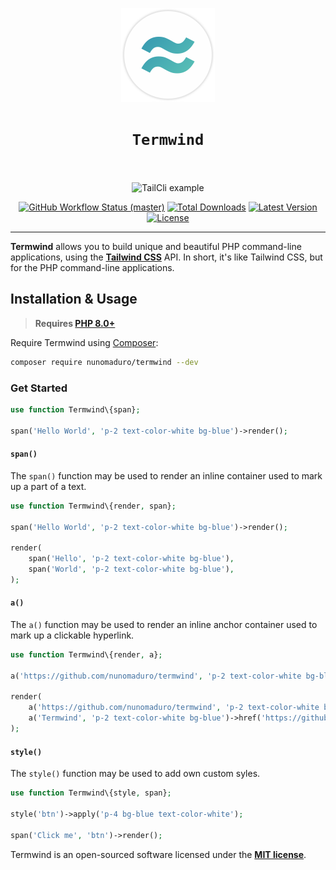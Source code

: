 <p align="center">
    <img width="150" height="150" alt="Termwind logo" src="/art/logo.png"/>
</p>

<h1 align="center" style="border:none !important">
    <code>Termwind</code>
    <br>
    <br>
</h1>

<p align="center">
    <img src="https://raw.githubusercontent.com/nunomaduro/tailcli/master/art/example.png" alt="TailCli example" height="300">
    <p align="center">
        <a href="https://github.com/nunomaduro/termwind/actions"><img alt="GitHub Workflow Status (master)" src="https://img.shields.io/github/workflow/status/nunomaduro/termwind/Tests/master"></a>
        <a href="https://packagist.org/packages/nunomaduro/termwind"><img alt="Total Downloads" src="https://img.shields.io/packagist/dt/nunomaduro/termwind"></a>
        <a href="https://packagist.org/packages/nunomaduro/termwind"><img alt="Latest Version" src="https://img.shields.io/packagist/v/nunomaduro/termwind"></a>
        <a href="https://packagist.org/packages/nunomaduro/termwind"><img alt="License" src="https://img.shields.io/packagist/l/nunomaduro/termwind"></a>
    </p>
</p>

------
**Termwind** allows you to build unique and beautiful PHP command-line applications, using the **[Tailwind CSS](https://tailwindcss.com/)** API. In short, it's like Tailwind CSS, but for the PHP command-line applications.

## Installation & Usage

> **Requires [PHP 8.0+](https://php.net/releases/)**

Require Termwind using [Composer](https://getcomposer.org):

```bash
composer require nunomaduro/termwind --dev
```

### Get Started

```php
use function Termwind\{span};

span('Hello World', 'p-2 text-color-white bg-blue')->render();
```

#### `span()`

The `span()` function may be used to render an inline container used to mark up a part of a text.

```php
use function Termwind\{render, span};

span('Hello World', 'p-2 text-color-white bg-blue')->render();

render(
    span('Hello', 'p-2 text-color-white bg-blue'),
    span('World', 'p-2 text-color-white bg-blue'),
);
```

#### `a()`

The `a()` function may be used to render an inline anchor container used to mark up a clickable hyperlink.

```php
use function Termwind\{render, a};

a('https://github.com/nunomaduro/termwind', 'p-2 text-color-white bg-blue')->render();

render(
    a('https://github.com/nunomaduro/termwind', 'p-2 text-color-white bg-blue'),
    a('Termwind', 'p-2 text-color-white bg-blue')->href('https://github.com/nunomaduro/termwind'),
);
```

#### `style()`

The `style()` function may be used to add own custom syles.

```php
use function Termwind\{style, span};

style('btn')->apply('p-4 bg-blue text-color-white');

span('Click me', 'btn')->render();
```

Termwind is an open-sourced software licensed under the **[MIT license](https://opensource.org/licenses/MIT)**.
